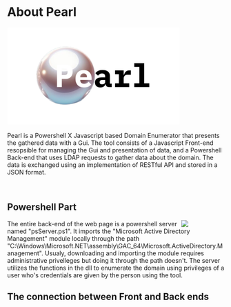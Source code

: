 **<h1>About Pearl</h1>**

<img src="https://github.com/michelangelosplinter/pearl/blob/main/Resources/Pearl_Logo.png" width=400>

Pearl is a Powershell X Javascript based Domain Enumerator that presents the gathered data with a Gui. The tool consists of a Javascript Front-end resopsible for managing the Gui and presentation of data, and a Powershell Back-end that uses LDAP requests to gather data about the domain. The data is exchanged using an implementation of RESTful API and stored in a JSON format.

<ben><br>

**<h2>Powershell Part</h2>**

<img width=100 align=right src="https://github.com/michelangelosplinter/pearl/assets/143991999/def1afff-50b1-4d37-8d3c-ee5c0281211e">

The entire back-end of the web page is a powershell server named "psServer.ps1". It imports the "Microsoft Active Directory Management" module locally through the path "C:\Windows\Microsoft.NET\assembly\GAC_64\Microsoft.ActiveDirectory.Management". Usualy, downloading and importing the module requires administrative privelleges but doing it through the path doesn't. The server utilizes the functions in the dll to enumerate the domain using privileges of a user who's credentials are given by the person using the tool.

**<h2>The connection between Front and Back ends</h2>**
